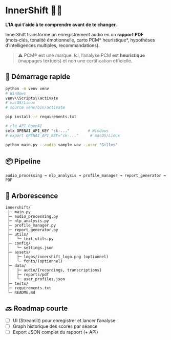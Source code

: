 # InnerShift 🧠✨
**L’IA qui t’aide à te comprendre avant de te changer.**

InnerShift transforme un enregistrement audio en un **rapport PDF** (mots‑clés, tonalité émotionnelle, carto PCM* heuristique*, hypothèses d’intelligences multiples, recommandations).

> ⚠️ PCM® est une marque. Ici, l’analyse PCM est **heuristique** (mappages textuels) et non une certification officielle.

## 🚀 Démarrage rapide
```bash
python -m venv venv
# Windows
venv\\Scripts\\activate
# macOS/Linux
# source venv/bin/activate

pip install -r requirements.txt

# clé API OpenAI
setx OPENAI_API_KEY "sk-..."        # Windows
# export OPENAI_API_KEY="sk-..."     # macOS/Linux

python main.py --audio sample.wav --user "Gilles"
```

## 📦 Pipeline

```
audio_processing → nlp_analysis → profile_manager → report_generator → PDF
```

## 📁 Arborescence

```
innershift/
 ├─ main.py
 ├─ audio_processing.py
 ├─ nlp_analysis.py
 ├─ profile_manager.py
 ├─ report_generator.py
 ├─ utils/
 │   └─ text_utils.py
 ├─ config/
 │   └─ settings.json
 ├─ assets/
 │   ├─ logos/innershift_logo.png (optionnel)
 │   └─ fonts/(optionnel)
 ├─ data/
 │   ├─ audio/{recordings, transcriptions}
 │   ├─ reports/pdf
 │   └─ user_profiles.json
 ├─ tests/
 ├─ requirements.txt
 └─ README.md
```

## 🔜 Roadmap courte

* [ ] UI (Streamlit) pour enregistrer et lancer l’analyse
* [ ] Graph historique des scores par séance
* [ ] Export JSON complet du rapport (+ API)
